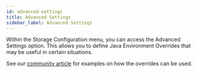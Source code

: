 ```yaml
---
id: advanced-settings
title: Advanced Settings
sidebar_label: Advanced Settings
---
```


Within the Storage Configuration menu, you can access the Advanced Settings option. This allows you to define Java Environment Overrides that may be useful in certain situations.

See our [community article](https://community.wandisco.com/s/article/java-environment-override) for examples on how the overrides can be used.